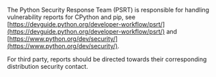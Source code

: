 The Python Security Response Team (PSRT) is responsible for handling vulnerability reports for CPython and pip, see [https://devguide.python.org/developer-workflow/psrt/](https://devguide.python.org/developer-workflow/psrt/) and [https://www.python.org/dev/security/](https://www.python.org/dev/security/). 

For third party, reports should be directed towards their corresponding distribution security contact.